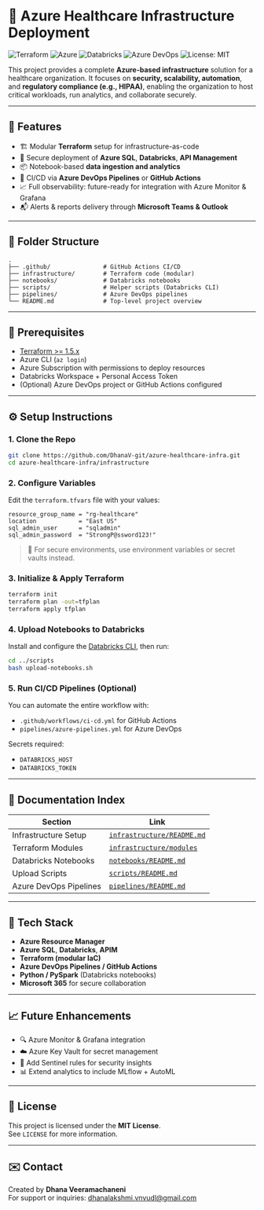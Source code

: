 # 🏥 Azure Healthcare Infrastructure Deployment

![Terraform](https://img.shields.io/badge/IaC-Terraform-5C4EE5?logo=terraform)
![Azure](https://img.shields.io/badge/Cloud-Azure-0078D7?logo=microsoftazure)
![Databricks](https://img.shields.io/badge/Databricks-Analytics-FF3621?logo=databricks)
![Azure DevOps](https://img.shields.io/badge/CI/CD-AzureDevOps-blue?logo=azuredevops)
![License: MIT](https://img.shields.io/badge/License-MIT-yellow.svg)

This project provides a complete **Azure-based infrastructure** solution for a healthcare organization. It focuses on **security, scalability, automation**, and **regulatory compliance (e.g., HIPAA)**, enabling the organization to host critical workloads, run analytics, and collaborate securely.

---

## 🚀 Features

- 🏗️ Modular **Terraform** setup for infrastructure-as-code
- 🔐 Secure deployment of **Azure SQL**, **Databricks**, **API Management**
- 📦 Notebook-based **data ingestion and analytics**
- 🔁 CI/CD via **Azure DevOps Pipelines** or **GitHub Actions**
- 📈 Full observability: future-ready for integration with Azure Monitor & Grafana
- 📬 Alerts & reports delivery through **Microsoft Teams & Outlook**

---

## 📂 Folder Structure

```
.
├── .github/               # GitHub Actions CI/CD
├── infrastructure/        # Terraform code (modular)
├── notebooks/             # Databricks notebooks
├── scripts/               # Helper scripts (Databricks CLI)
├── pipelines/             # Azure DevOps pipelines
└── README.md              # Top-level project overview
```

---

## 🔧 Prerequisites

- [Terraform >= 1.5.x](https://www.terraform.io/downloads)
- Azure CLI (`az login`)
- Azure Subscription with permissions to deploy resources
- Databricks Workspace + Personal Access Token
- (Optional) Azure DevOps project or GitHub Actions configured

---

## ⚙️ Setup Instructions

### 1. Clone the Repo

```bash
git clone https://github.com/DhanaV-git/azure-healthcare-infra.git
cd azure-healthcare-infra/infrastructure
```

### 2. Configure Variables

Edit the `terraform.tfvars` file with your values:

```hcl
resource_group_name = "rg-healthcare"
location            = "East US"
sql_admin_user      = "sqladmin"
sql_admin_password  = "StrongP@ssword123!"
```

> 🔐 For secure environments, use environment variables or secret vaults instead.

### 3. Initialize & Apply Terraform

```bash
terraform init
terraform plan -out=tfplan
terraform apply tfplan
```

### 4. Upload Notebooks to Databricks

Install and configure the [Databricks CLI](https://docs.databricks.com/dev-tools/cli/index.html), then run:

```bash
cd ../scripts
bash upload-notebooks.sh
```

### 5. Run CI/CD Pipelines (Optional)

You can automate the entire workflow with:

- `.github/workflows/ci-cd.yml` for GitHub Actions
- `pipelines/azure-pipelines.yml` for Azure DevOps

Secrets required:
- `DATABRICKS_HOST`
- `DATABRICKS_TOKEN`

---

## 📘 Documentation Index

| Section               | Link                                           |
|------------------------|------------------------------------------------|
| Infrastructure Setup   | [`infrastructure/README.md`](infrastructure/README.md) |
| Terraform Modules      | [`infrastructure/modules`](infrastructure/modules)       |
| Databricks Notebooks   | [`notebooks/README.md`](notebooks/README.md)           |
| Upload Scripts         | [`scripts/README.md`](scripts/README.md)               |
| Azure DevOps Pipelines | [`pipelines/README.md`](pipelines/README.md)           |

---

## 📌 Tech Stack

- **Azure Resource Manager**
- **Azure SQL**, **Databricks**, **APIM**
- **Terraform (modular IaC)**
- **Azure DevOps Pipelines / GitHub Actions**
- **Python / PySpark** (Databricks notebooks)
- **Microsoft 365** for secure collaboration

---

## 📈 Future Enhancements

- 🔍 Azure Monitor & Grafana integration
- ☁️ Azure Key Vault for secret management
- 🔄 Add Sentinel rules for security insights
- 📊 Extend analytics to include MLflow + AutoML

---

## 📝 License

This project is licensed under the **MIT License**.  
See `LICENSE` for more information.

---

## ✉️ Contact

Created by **Dhana Veeramachaneni**  
For support or inquiries: [dhanalakshmi.vnvudl@gmail.com](mailto:dhanalakshmi.vnvudl@gmail.com)
